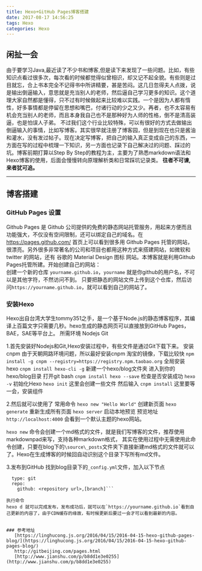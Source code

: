 ```yaml
---
title: Hexo+GitHub Pages博客搭建
date: 2017-08-17 14:56:25
tags: Hexo
categories: Hexo
---
```


## 闲扯一会
由于要学习Java,最近读了不少书和博客,但是读下来发现了一些问题。比如，有些知识点看过很多次，每次看的时候都觉得似曾相识，却又记不起全貌。有些则是过目就忘，合上书本完全不记得书中所讲精要，甚是苦闷。这几日忽得夫人点拨，说是输出倒逼输入，意思就是充当别人的老师，然后逼自己学习更多的知识。这个道理大家自然都是懂得，只不过有时候做起来比较难以实践。一个是因为人都有惰性，好多事情都是停留在思想和嘴巴，付诸行动的少之又少。再者，也不太容易有机会充当别人的老师，而且本身我自己也不是那种好为人师的性格，倒不是清高装逼，也是怕误人子弟。
不过我们这个行业比较特殊，可以有很好的方式去做输出倒逼输入的事情，比如写博客。其实很早就注册了博客园，但是到现在也只是酱油和灌水，没有发过帖子。现在决定写博客，把自己的输入真正变成自己的东西，一方面在写的过程中梳理一下知识，另一方面也记录下自己解决过的问题、踩过的坑。博客前期打算以Step By Step的教程为主，主要为了熟悉markdown语法和Hexo博客的使用，后面会慢慢转向原理解析类和日常踩坑记录类。
**往者不可谏,来者犹可追。**

---

## 博客搭建
### GitHub Pages 设置
   Github Pages 是 Github 公司提供的免费的静态网站托管服务，用起来方便而且功能强大，不仅没有空间限制，还可以绑定自己的域名。在 https://pages.github.com/ 首页上可以看到很多用 Github Pages 托管的网站，很漂亮。另外很多非常著名的公司和项目也都用这种方式来搭建网站，如微软和 twitter 的网站，还有 谷歌的 Material Design 图标 网站。本博客就是利用Github Pages托管所建。开始创建自己的网站：  
   创建一个新的仓库  `yourname.github.io`，`yourname` 就是你github的用户名，不可以是其他字符，不然访问不到。
   只要把静态的网站文件上传到这个仓库，然后访问`https://yourname.github.io`，就可以看到自己的网站了。
### 安装Hexo
   Hexo出自台湾大学生tommy351之手，是一个基于Node.js的静态博客程序，其编译上百篇文字只需要几秒。hexo生成的静态网页可以直接放到GitHub Pages，BAE，SAE等平台上。
   所需环境
   Nodejs
   Git
   
1.首先安装好Nodejs和Git,Hexo安装过程中，有些文件是通过Git下载下来。
安装cnpm 由于天朝网路环境问题，所以最好安装cnpm 淘宝的镜像，下载比较快
`npm install -g cnpm --registry=https://registry.npm.taobao.org`
全局安装hexo
`cnpm install hexo-cli -g`
新建一个hexo/blog文件夹
进入到你的hexo/blog目录
打开git bash
`cnpm install hexo --save`
检查是否安装成功
`hexo -v`
初始化Hexo
`hexo init`
这里会创建一些文件
然后输入
`cnpm install`
这里要等一会，安装组件

2.然后就可以使用了
常用命令
`hexo new "Hello World"` 创建新页面
`hexo generate` 重新生成所有页面
`hexo server` 启动本地预览  预览地址 `http://localhost:4000`
 会看到一个默认主题的hexo网站。

 `hexo new` 命令会创建一个md格式的文件，就是我们写博客的文件，推荐使用markdownpad来写，支持各种markdown格式，
 其实在使用过程中无需使用此命令创建，只要在blog下的`\source\_posts`文件夹下直接新建md格式的文件就可以了。Hexo在生成博客的时候回自动识别这个目录下写所有md文件。

3.发布到GitHub
 找到blog目录下的`_config.yml`文件，加入以下节点
```deploy:
  type: git
  repo:
    github: <repository url>,[branch]```

执行命令
hexo d 就可以完成发布，发布成功后，就可以在`https://yourname.github.io`看到自己更新的内容了，由于CDN缓存的缘故，有时候更新后要过一会才可以看到最新的内容。


### 参考地址
   [https://linghucong.js.org/2016/04/15/2016-04-15-hexo-github-pages-blog/](https://linghucong.js.org/2016/04/15/2016-04-15-hexo-github-pages-blog/)
   http://gitbeijing.com/pages.html
   [http://www.jianshu.com/p/b8dd1e3e0255](http://www.jianshu.com/p/b8dd1e3e0255)
